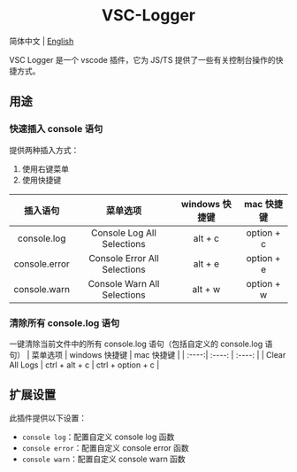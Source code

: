 <center><h1><b> VSC-Logger </b></h1></center>

简体中文 | [English](./README-en.md) 

VSC Logger 是一个 vscode 插件，它为 JS/TS 提供了一些有关控制台操作的快捷方式。

## 用途
### 快速插入 console 语句  

提供两种插入方式：
1. 使用右键菜单
2. 使用快捷键  

| 插入语句 | 菜单选项 | windows 快捷键 | mac 快捷键 |
| :----:| :----: | :----: | :----: |
| console.log | Console Log All Selections | alt + c | option + c |
| console.error | Console Error All Selections | alt + e | option + e |
| console.warn | Console Warn All Selections | alt + w | option + w |

### 清除所有 console.log 语句
一键清除当前文件中的所有 console.log 语句（包括自定义的 console.log 语句）
| 菜单选项 | windows 快捷键 | mac 快捷键 |
| :----:| :----: | :----: |
| Clear All Logs | ctrl + alt + c | ctrl + option + c |

## 扩展设置
此插件提供以下设置：
* `console log`：配置自定义 console log 函数
* `console error`：配置自定义 console error 函数
* `console warn`：配置自定义 console warn 函数

